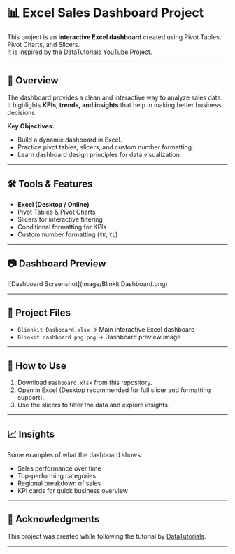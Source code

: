 # 📊 Excel Sales Dashboard Project

This project is an **interactive Excel dashboard** created using Pivot Tables, Pivot Charts, and Slicers.  
It is inspired by the [DataTutorials YouTube Project](https://www.youtube.com/watch?v=klZj_282ApY).

---

## 🚀 Overview
The dashboard provides a clean and interactive way to analyze sales data.  
It highlights **KPIs, trends, and insights** that help in making better business decisions.

**Key Objectives:**
- Build a dynamic dashboard in Excel.
- Practice pivot tables, slicers, and custom number formatting.
- Learn dashboard design principles for data visualization.

---

## 🛠 Tools & Features
- **Excel (Desktop / Online)**  
- Pivot Tables & Pivot Charts  
- Slicers for interactive filtering  
- Conditional formatting for KPIs  
- Custom number formatting (`₹K`, `₹L`)  

---

## 📷 Dashboard Preview
![Dashboard Screenshot](image/Blinkit Dashboard.png)



---

## 📂 Project Files
- `Blinnkit Dashboard.xlsx` → Main interactive Excel dashboard  
- `Blinkit dashboard png.png` → Dashboard preview image  

---

## 📌 How to Use
1. Download `Dashboard.xlsx` from this repository.  
2. Open in Excel (Desktop recommended for full slicer and formatting support).  
3. Use the slicers to filter the data and explore insights.  

---

## 📈 Insights
Some examples of what the dashboard shows:
- Sales performance over time  
- Top-performing categories  
- Regional breakdown of sales  
- KPI cards for quick business overview  

---

## 🙌 Acknowledgments
This project was created while following the tutorial by [DataTutorials](https://www.youtube.com/watch?v=klZj_282ApY).  

---
  
